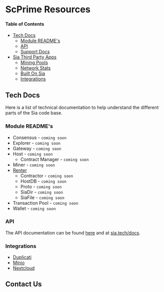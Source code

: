 # ScPrime Resources

#### Table of Contents
* [Tech Docs](#tech-docs)
    * [Module README's](#module-readme's)
    * [API](#api)
    * [Support Docs](#support-docs)
* [Sia Third Party Apps](#sia-third-party-apps)
    * [Mining Pools](#mining-pools)
    * [Network Stats](#network-stats)
    * [Built On Sia](#built-on-sia)
    * [Integrations](#integrations)

## Tech Docs
Here is a list of technical documentation to help understand the different parts of the Sia code base.

### Module README's
* Consensus - `coming soon`
* Explorer - `coming soon`
* Gateway - `coming soon`
* Host - `coming soon`
    * Contract Manager - `coming soon`
* Miner - `coming soon`
* [Renter](../modules/renter/README.md)
    * Contractor - `coming soon`
    * HostDB - `coming soon`
    * Proto - `coming soon`
    * SiaDir - `coming soon`
    * SiaFile - `coming soon`
* Transaction Pool - `coming soon`
* Wallet - `coming soon`

### API
The API documentation can be found [here](api/index.html.md) and at [sia.tech/docs](https://sia.tech/docs).

### Integrations
* [Duplicati](https://blog.sia.tech/introducing-full-computer-backup-with-sia-through-the-new-duplicati-integration-62dd17cbcfb7)
* [Minio](https://blog.sia.tech/introducing-s3-style-file-sharing-for-sia-through-the-new-minio-integration-bb880af2366a)
* [Nextcloud](https://blog.sia.tech/using-sia-as-a-storage-back-end-for-nextcloud-90eab037959d)

## Contact Us 
